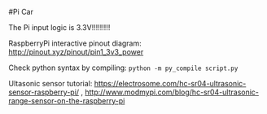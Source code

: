 #Pi Car

The Pi input logic is 3.3V!!!!!!!!!

RaspberryPi interactive pinout diagram: http://pinout.xyz/pinout/pin1_3v3_power

Check python syntax by compiling: `python -m py_compile script.py`

Ultasonic sensor tutorial: https://electrosome.com/hc-sr04-ultrasonic-sensor-raspberry-pi/ , http://www.modmypi.com/blog/hc-sr04-ultrasonic-range-sensor-on-the-raspberry-pi

